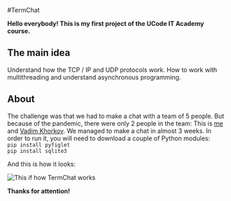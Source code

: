 #TermChat

**Hello everybody! This is my first project of the UCode IT Academy course.**

## The main idea

Understand how the TCP / IP and UDP protocols work. How to work with multithreading and understand asynchronous programming.

## About

The challenge was that we had to make a chat with a team of 5 people. But because of the pandemic, there were only 2 people in the team: This is <a href='https://github.com/Yevhenii443'>me</a> and <a href='https://github.com/Vadrrrr'>Vadim Khorkov</a>. We managed to make a chat in almost 3 weeks. In order to run it, you will need to download a couple of Python modules: \
<code>pip install pyfiglet</code> \
<code>pip install sqlite3</code>

And this is how it looks:

![This if how TermChat works](https://github.com/Yevhenii443/TermChat/blob/master/.gif/TermChat.gif)

**Thanks for attention!**
